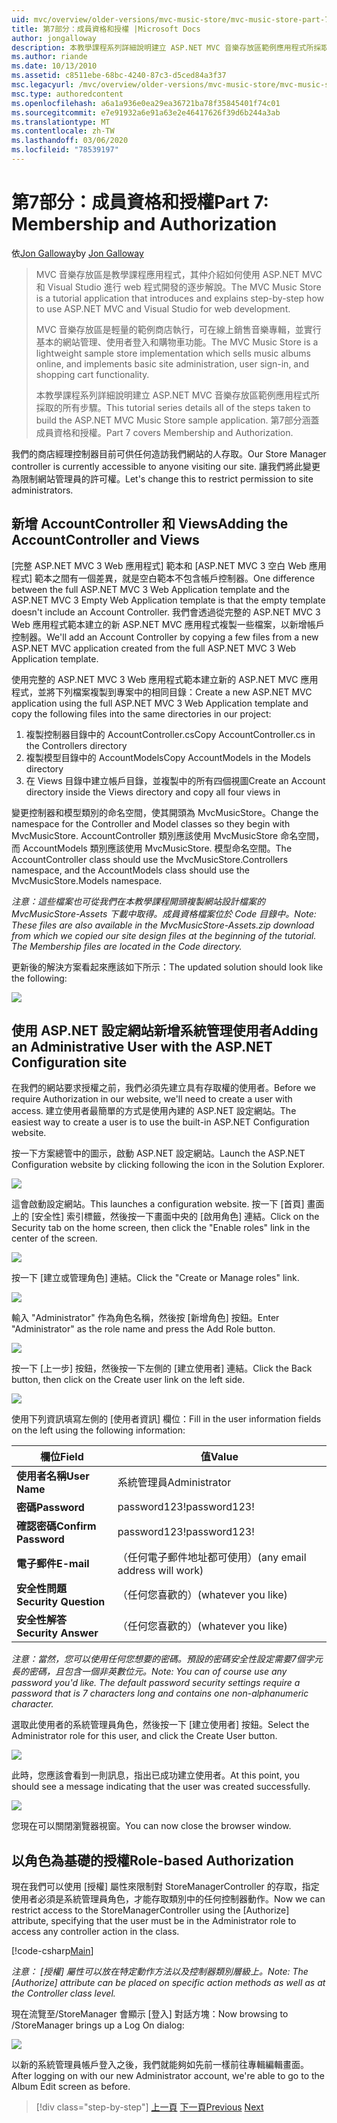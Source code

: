 ```yaml
---
uid: mvc/overview/older-versions/mvc-music-store/mvc-music-store-part-7
title: 第7部分：成員資格和授權 |Microsoft Docs
author: jongalloway
description: 本教學課程系列詳細說明建立 ASP.NET MVC 音樂存放區範例應用程式所採取的所有步驟。 第7部分涵蓋成員資格和授權。
ms.author: riande
ms.date: 10/13/2010
ms.assetid: c8511ebe-68bc-4240-87c3-d5ced84a3f37
msc.legacyurl: /mvc/overview/older-versions/mvc-music-store/mvc-music-store-part-7
msc.type: authoredcontent
ms.openlocfilehash: a6a1a936e0ea29ea36721ba78f35845401f74c01
ms.sourcegitcommit: e7e91932a6e91a63e2e46417626f39d6b244a3ab
ms.translationtype: MT
ms.contentlocale: zh-TW
ms.lasthandoff: 03/06/2020
ms.locfileid: "78539197"
---
```

# <a name="part-7-membership-and-authorization"></a><span data-ttu-id="f9477-104">第7部分：成員資格和授權</span><span class="sxs-lookup"><span data-stu-id="f9477-104">Part 7: Membership and Authorization</span></span>

<span data-ttu-id="f9477-105">依[Jon Galloway](https://github.com/jongalloway)</span><span class="sxs-lookup"><span data-stu-id="f9477-105">by [Jon Galloway](https://github.com/jongalloway)</span></span>

> <span data-ttu-id="f9477-106">MVC 音樂存放區是教學課程應用程式，其仲介紹如何使用 ASP.NET MVC 和 Visual Studio 進行 web 程式開發的逐步解說。</span><span class="sxs-lookup"><span data-stu-id="f9477-106">The MVC Music Store is a tutorial application that introduces and explains step-by-step how to use ASP.NET MVC and Visual Studio for web development.</span></span>  
>   
> <span data-ttu-id="f9477-107">MVC 音樂存放區是輕量的範例商店執行，可在線上銷售音樂專輯，並實行基本的網站管理、使用者登入和購物車功能。</span><span class="sxs-lookup"><span data-stu-id="f9477-107">The MVC Music Store is a lightweight sample store implementation which sells music albums online, and implements basic site administration, user sign-in, and shopping cart functionality.</span></span>  
>   
> <span data-ttu-id="f9477-108">本教學課程系列詳細說明建立 ASP.NET MVC 音樂存放區範例應用程式所採取的所有步驟。</span><span class="sxs-lookup"><span data-stu-id="f9477-108">This tutorial series details all of the steps taken to build the ASP.NET MVC Music Store sample application.</span></span> <span data-ttu-id="f9477-109">第7部分涵蓋成員資格和授權。</span><span class="sxs-lookup"><span data-stu-id="f9477-109">Part 7 covers Membership and Authorization.</span></span>

<span data-ttu-id="f9477-110">我們的商店經理控制器目前可供任何造訪我們網站的人存取。</span><span class="sxs-lookup"><span data-stu-id="f9477-110">Our Store Manager controller is currently accessible to anyone visiting our site.</span></span> <span data-ttu-id="f9477-111">讓我們將此變更為限制網站管理員的許可權。</span><span class="sxs-lookup"><span data-stu-id="f9477-111">Let's change this to restrict permission to site administrators.</span></span>

## <a name="adding-the-accountcontroller-and-views"></a><span data-ttu-id="f9477-112">新增 AccountController 和 Views</span><span class="sxs-lookup"><span data-stu-id="f9477-112">Adding the AccountController and Views</span></span>

<span data-ttu-id="f9477-113">[完整 ASP.NET MVC 3 Web 應用程式] 範本和 [ASP.NET MVC 3 空白 Web 應用程式] 範本之間有一個差異，就是空白範本不包含帳戶控制器。</span><span class="sxs-lookup"><span data-stu-id="f9477-113">One difference between the full ASP.NET MVC 3 Web Application template and the ASP.NET MVC 3 Empty Web Application template is that the empty template doesn't include an Account Controller.</span></span> <span data-ttu-id="f9477-114">我們會透過從完整的 ASP.NET MVC 3 Web 應用程式範本建立的新 ASP.NET MVC 應用程式複製一些檔案，以新增帳戶控制器。</span><span class="sxs-lookup"><span data-stu-id="f9477-114">We'll add an Account Controller by copying a few files from a new ASP.NET MVC application created from the full ASP.NET MVC 3 Web Application template.</span></span>

<span data-ttu-id="f9477-115">使用完整的 ASP.NET MVC 3 Web 應用程式範本建立新的 ASP.NET MVC 應用程式，並將下列檔案複製到專案中的相同目錄：</span><span class="sxs-lookup"><span data-stu-id="f9477-115">Create a new ASP.NET MVC application using the full ASP.NET MVC 3 Web Application template and copy the following files into the same directories in our project:</span></span>

1. <span data-ttu-id="f9477-116">複製控制器目錄中的 AccountController.cs</span><span class="sxs-lookup"><span data-stu-id="f9477-116">Copy AccountController.cs in the Controllers directory</span></span>
2. <span data-ttu-id="f9477-117">複製模型目錄中的 AccountModels</span><span class="sxs-lookup"><span data-stu-id="f9477-117">Copy AccountModels in the Models directory</span></span>
3. <span data-ttu-id="f9477-118">在 Views 目錄中建立帳戶目錄，並複製中的所有四個視圖</span><span class="sxs-lookup"><span data-stu-id="f9477-118">Create an Account directory inside the Views directory and copy all four views in</span></span>

<span data-ttu-id="f9477-119">變更控制器和模型類別的命名空間，使其開頭為 MvcMusicStore。</span><span class="sxs-lookup"><span data-stu-id="f9477-119">Change the namespace for the Controller and Model classes so they begin with MvcMusicStore.</span></span> <span data-ttu-id="f9477-120">AccountController 類別應該使用 MvcMusicStore 命名空間，而 AccountModels 類別應該使用 MvcMusicStore. 模型命名空間。</span><span class="sxs-lookup"><span data-stu-id="f9477-120">The AccountController class should use the MvcMusicStore.Controllers namespace, and the AccountModels class should use the MvcMusicStore.Models namespace.</span></span>

<span data-ttu-id="f9477-121">*注意：這些檔案也可從我們在本教學課程開頭複製網站設計檔案的 MvcMusicStore-Assets 下載中取得。成員資格檔案位於 Code 目錄中。*</span><span class="sxs-lookup"><span data-stu-id="f9477-121">*Note: These files are also available in the MvcMusicStore-Assets.zip download from which we copied our site design files at the beginning of the tutorial. The Membership files are located in the Code directory.*</span></span>

<span data-ttu-id="f9477-122">更新後的解決方案看起來應該如下所示：</span><span class="sxs-lookup"><span data-stu-id="f9477-122">The updated solution should look like the following:</span></span>

![](mvc-music-store-part-7/_static/image1.png)

## <a name="adding-an-administrative-user-with-the-aspnet-configuration-site"></a><span data-ttu-id="f9477-123">使用 ASP.NET 設定網站新增系統管理使用者</span><span class="sxs-lookup"><span data-stu-id="f9477-123">Adding an Administrative User with the ASP.NET Configuration site</span></span>

<span data-ttu-id="f9477-124">在我們的網站要求授權之前，我們必須先建立具有存取權的使用者。</span><span class="sxs-lookup"><span data-stu-id="f9477-124">Before we require Authorization in our website, we'll need to create a user with access.</span></span> <span data-ttu-id="f9477-125">建立使用者最簡單的方式是使用內建的 ASP.NET 設定網站。</span><span class="sxs-lookup"><span data-stu-id="f9477-125">The easiest way to create a user is to use the built-in ASP.NET Configuration website.</span></span>

<span data-ttu-id="f9477-126">按一下方案總管中的圖示，啟動 ASP.NET 設定網站。</span><span class="sxs-lookup"><span data-stu-id="f9477-126">Launch the ASP.NET Configuration website by clicking following the icon in the Solution Explorer.</span></span>

![](mvc-music-store-part-7/_static/image2.png)

<span data-ttu-id="f9477-127">這會啟動設定網站。</span><span class="sxs-lookup"><span data-stu-id="f9477-127">This launches a configuration website.</span></span> <span data-ttu-id="f9477-128">按一下 [首頁] 畫面上的 [安全性] 索引標籤，然後按一下畫面中央的 [啟用角色] 連結。</span><span class="sxs-lookup"><span data-stu-id="f9477-128">Click on the Security tab on the home screen, then click the "Enable roles" link in the center of the screen.</span></span>

![](mvc-music-store-part-7/_static/image3.png)

<span data-ttu-id="f9477-129">按一下 [建立或管理角色] 連結。</span><span class="sxs-lookup"><span data-stu-id="f9477-129">Click the "Create or Manage roles" link.</span></span>

![](mvc-music-store-part-7/_static/image4.png)

<span data-ttu-id="f9477-130">輸入 "Administrator" 作為角色名稱，然後按 [新增角色] 按鈕。</span><span class="sxs-lookup"><span data-stu-id="f9477-130">Enter "Administrator" as the role name and press the Add Role button.</span></span>

![](mvc-music-store-part-7/_static/image5.png)

<span data-ttu-id="f9477-131">按一下 [上一步] 按鈕，然後按一下左側的 [建立使用者] 連結。</span><span class="sxs-lookup"><span data-stu-id="f9477-131">Click the Back button, then click on the Create user link on the left side.</span></span>

![](mvc-music-store-part-7/_static/image6.png)

<span data-ttu-id="f9477-132">使用下列資訊填寫左側的 [使用者資訊] 欄位：</span><span class="sxs-lookup"><span data-stu-id="f9477-132">Fill in the user information fields on the left using the following information:</span></span>

| <span data-ttu-id="f9477-133">**欄位**</span><span class="sxs-lookup"><span data-stu-id="f9477-133">**Field**</span></span> | <span data-ttu-id="f9477-134">**值**</span><span class="sxs-lookup"><span data-stu-id="f9477-134">**Value**</span></span> |
| --- | --- |
| <span data-ttu-id="f9477-135">**使用者名稱**</span><span class="sxs-lookup"><span data-stu-id="f9477-135">**User Name**</span></span> | <span data-ttu-id="f9477-136">系統管理員</span><span class="sxs-lookup"><span data-stu-id="f9477-136">Administrator</span></span> |
| <span data-ttu-id="f9477-137">**密碼**</span><span class="sxs-lookup"><span data-stu-id="f9477-137">**Password**</span></span> | <span data-ttu-id="f9477-138">password123!</span><span class="sxs-lookup"><span data-stu-id="f9477-138">password123!</span></span> |
| <span data-ttu-id="f9477-139">**確認密碼**</span><span class="sxs-lookup"><span data-stu-id="f9477-139">**Confirm Password**</span></span> | <span data-ttu-id="f9477-140">password123!</span><span class="sxs-lookup"><span data-stu-id="f9477-140">password123!</span></span> |
| <span data-ttu-id="f9477-141">**電子郵件**</span><span class="sxs-lookup"><span data-stu-id="f9477-141">**E-mail**</span></span> | <span data-ttu-id="f9477-142">（任何電子郵件地址都可使用）</span><span class="sxs-lookup"><span data-stu-id="f9477-142">(any email address will work)</span></span> |
| <span data-ttu-id="f9477-143">**安全性問題**</span><span class="sxs-lookup"><span data-stu-id="f9477-143">**Security Question**</span></span> | <span data-ttu-id="f9477-144">（任何您喜歡的）</span><span class="sxs-lookup"><span data-stu-id="f9477-144">(whatever you like)</span></span> |
| <span data-ttu-id="f9477-145">**安全性解答**</span><span class="sxs-lookup"><span data-stu-id="f9477-145">**Security Answer**</span></span> | <span data-ttu-id="f9477-146">（任何您喜歡的）</span><span class="sxs-lookup"><span data-stu-id="f9477-146">(whatever you like)</span></span> |

<span data-ttu-id="f9477-147">*注意：當然，您可以使用任何您想要的密碼。預設的密碼安全性設定需要7個字元長的密碼，且包含一個非英數位元。*</span><span class="sxs-lookup"><span data-stu-id="f9477-147">*Note: You can of course use any password you'd like. The default password security settings require a password that is 7 characters long and contains one non-alphanumeric character.*</span></span>

<span data-ttu-id="f9477-148">選取此使用者的系統管理員角色，然後按一下 [建立使用者] 按鈕。</span><span class="sxs-lookup"><span data-stu-id="f9477-148">Select the Administrator role for this user, and click the Create User button.</span></span>

![](mvc-music-store-part-7/_static/image7.png)

<span data-ttu-id="f9477-149">此時，您應該會看到一則訊息，指出已成功建立使用者。</span><span class="sxs-lookup"><span data-stu-id="f9477-149">At this point, you should see a message indicating that the user was created successfully.</span></span>

![](mvc-music-store-part-7/_static/image8.png)

<span data-ttu-id="f9477-150">您現在可以關閉瀏覽器視窗。</span><span class="sxs-lookup"><span data-stu-id="f9477-150">You can now close the browser window.</span></span>

## <a name="role-based-authorization"></a><span data-ttu-id="f9477-151">以角色為基礎的授權</span><span class="sxs-lookup"><span data-stu-id="f9477-151">Role-based Authorization</span></span>

<span data-ttu-id="f9477-152">現在我們可以使用 [授權] 屬性來限制對 StoreManagerController 的存取，指定使用者必須是系統管理員角色，才能存取類別中的任何控制器動作。</span><span class="sxs-lookup"><span data-stu-id="f9477-152">Now we can restrict access to the StoreManagerController using the [Authorize] attribute, specifying that the user must be in the Administrator role to access any controller action in the class.</span></span>

[!code-csharp[Main](mvc-music-store-part-7/samples/sample1.cs)]

<span data-ttu-id="f9477-153">*注意： [授權] 屬性可以放在特定動作方法以及控制器類別層級上。*</span><span class="sxs-lookup"><span data-stu-id="f9477-153">*Note: The [Authorize] attribute can be placed on specific action methods as well as at the Controller class level.*</span></span>

<span data-ttu-id="f9477-154">現在流覽至/StoreManager 會顯示 [登入] 對話方塊：</span><span class="sxs-lookup"><span data-stu-id="f9477-154">Now browsing to /StoreManager brings up a Log On dialog:</span></span>

![](mvc-music-store-part-7/_static/image9.png)

<span data-ttu-id="f9477-155">以新的系統管理員帳戶登入之後，我們就能夠如先前一樣前往專輯編輯畫面。</span><span class="sxs-lookup"><span data-stu-id="f9477-155">After logging on with our new Administrator account, we're able to go to the Album Edit screen as before.</span></span>

> [!div class="step-by-step"]
> <span data-ttu-id="f9477-156">[上一頁](mvc-music-store-part-6.md)
> [下一頁](mvc-music-store-part-8.md)</span><span class="sxs-lookup"><span data-stu-id="f9477-156">[Previous](mvc-music-store-part-6.md)
[Next](mvc-music-store-part-8.md)</span></span>
